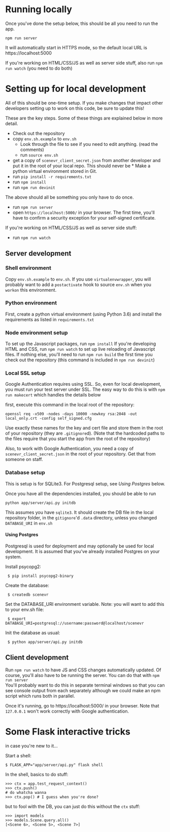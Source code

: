 # Running locally

Once you've done the setup below, this should be all you need to run the app.

`npm run server`

It will automatically start in HTTPS mode, so the default local URL is https://localhost:5000

If you're working on HTML/CSS/JS as well as server side stuff, also run `npm run watch` (you need to do both)

# Setting up for local development

All of this should be one-time setup. If you make changes that impact other developers setting up to work on this code, be sure to update this!

These are the key steps. Some of these things are explained below in more detail.

* Check out the repository
* copy `env.sh.example` to `env.sh`
  * Look through the file to see if you need to edit anything. (read the comments)
  * run `source env.sh`
* get a copy of `scenevr_client_secret.json` from another developer and put it in the root of your local repo. This should never be * Make a python virtual environment
stored in Git.
* run `pip install -r requirements.txt`
* run `npm install`
* run `npm run devinit`

The above should all be something you only have to do once.

* run `npm run server`
* open `https://localhost:5000/` in your browser. The first time, you'll have to confirm a security exception for your self-signed certificate.

If you're working on HTML/CSS/JS as well as server side stuff:
* run `npm run watch`

## Server development
### Shell environment

Copy `env.sh.example` to `env.sh`. If you use `virtualenvwrapper`, you will probably want to add a `postactivate` hook to source `env.sh` when you `workon` this environment.

### Python environment

First, create a python virtual environment (using Python 3.6) and install the requirements as listed in `requirements.txt`

### Node environment setup

To set up the Javascript packages, run `npm install`
If you're developing HTML and CSS, run `npm run watch` to set up live reloading of Javascript files.
If nothing else, you'll need to run `npm run build` the first time you check out the repository (this command is included in `npm run devinit`)

### Local SSL setup
Google Authentication requires using SSL. So, even for local development, you must run your test server under SSL.
The easy way to do this is with `npm run makecert` which handles the details below

first, execute this command in the local root of the repository:

`openssl req -x509 -nodes -days 10000 -newkey rsa:2048 -out local_only.crt -config self_signed.cfg`

Use exactly these names for the key and cert file and store them in the root of your repository (they are `.gitignore`d).
(Note that the hardcoded paths to the files require that you start the app from the root of the repository)

Also, to work with Google Authentication, you need a copy of `scenevr_client_secret.json` in the root of your repository.
Get that from someone on staff.

### Database setup

This is setup is for SQLite3. For Postgresql setup, see *Using Postgres* below. 

Once you have all the dependencies installed, you should be able to run

    python app/server/api.py initdb

This assumes you have `sqlite3`. It should create the DB file in the local repository folder, in the `gitignore`'d `.data` directory, unless you changed `DATABASE_URI` in `env.sh`

#### Using Postgres

Postgresql is used for deployment and may optionally be used for local development. It is assumed that you've already installed Postgres on your system.

Install psycopg2:

```
 $ pip install psycopg2-binary
```

Create the database:

```
 $ createdb scenevr
```

Set the DATABASE_URI environment variable. Note: you will want to add this to your env.sh file:

```
 $ export DATABASE_URI=postgresql://username:password@localhost/scenevr
```

Init the database as usual:

```
 $ python app/server/api.py initdb
```

## Client development

Run `npm run watch` to have JS and CSS changes automatically updated.
Of course, you'll also have to be running the server. You can do that with `npm run server`  
You'll probably want to do this in separate terminal windows so that you can see console output from each separately although we could make an npm script which runs both in parallel.

Once it's running, go to https://localhost:5000/ in your browser. Note that `127.0.0.1` won't work correctly with Google authentication.

# Some Flask interactive tricks

in case you're new to it...

Start a shell:
```
$ FLASK_APP="app/server/api.py" flask shell
```

In the shell, basics to do stuff:

```
>>> ctx = app.test_request_context()
>>> ctx.push()
# do whatcha wanna
>>> ctx.pop() # I guess when you're done?
```

but to fool with the DB, you can just do this without the `ctx` stuff:
```
>>> import models
>>> models.Scene.query.all()
[<Scene 6>, <Scene 5>, <Scene 7>]
```
